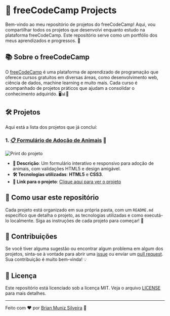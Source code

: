 # 🚀 freeCodeCamp Projects

Bem-vindo ao meu repositório de projetos do freeCodeCamp! Aqui, vou compartilhar todos os projetos que desenvolvi enquanto estudo na plataforma freeCodeCamp. Este repositório serve como um portfólio dos meus aprendizados e progressos. 🌟

## 📚 Sobre o freeCodeCamp

O [freeCodeCamp](https://www.freecodecamp.org/) é uma plataforma de aprendizado de programação que oferece cursos gratuitos em diversas áreas, como desenvolvimento web, ciência de dados, machine learning e muito mais. Cada curso é acompanhado de projetos práticos que ajudam a consolidar o conhecimento adquirido. 🖥️📊🤖

## 🛠️ Projetos

Aqui está a lista dos projetos que já concluí:

### 1. [📋 Formulário de Adoção de Animais](https://free-code-camp-ivory.vercel.app/Projects/survey-form/survey-form.html) 🎉
![Print do projeto](https://i.imgur.com/4kva9H5.png)
- **📝 Descrição**: Um formulário interativo e responsivo para adoção de animais, com validações HTML5 e design amigável.
- **🛠️ Tecnologias utilizadas**: **HTML5** e **CSS3**.
- **🔗 Link para o projeto**: [Clique aqui para ver o projeto](https://free-code-camp-ivory.vercel.app/Projects/survey-form/survey-form.html)

## 🚀 Como usar este repositório

Cada projeto está organizado em sua própria pasta, com um `README.md` específico que detalha o projeto, as tecnologias utilizadas e como executá-lo localmente. Siga as instruções de cada projeto para começar! 📂

## 🤝 Contribuições

Se você tiver alguma sugestão ou encontrar algum problema em algum dos projetos, sinta-se à vontade para abrir uma [issue](https://github.com/BrianMunizSilveira/freeCodeCamp/issues) ou enviar um [pull request](https://github.com/BrianMunizSilveira/freeCodeCamp/pulls). Sua contribuição é muito bem-vinda! 💡

## 📜 Licença

Este repositório está licenciado sob a licença MIT. Veja o arquivo [LICENSE](LICENSE) para mais detalhes.

---

Feito com ❤️ por [Brian Muniz Silveira](https://github.com/BrianMunizSilveira) 🚀
